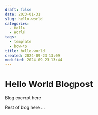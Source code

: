 ```yaml
---
draft: false 
date: 2023-01-31 
slug: hello-world
categories:
  - Hello
  - World
tags:
  - template
  - how-to
title: hello-world
created: 2024-09-23 13:09
modified: 2024-09-23 13:44
---
```



# Hello World Blogpost

Blog excerpt here

<!-- more -->

Rest of blog here
...